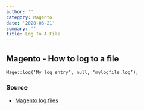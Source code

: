 ```yaml
---
author: ''
category: Magento
date: '2020-06-21'
summary: ''
title: Log To A File
---
```

## Magento - How to log to a file

	Mage::log(‘My log entry’, null, ‘mylogfile.log’);

### Source

* [Magento log files](https://witsgroup.wordpress.com/2012/02/28/creation-of-magento-log-files-with-magelog/)

